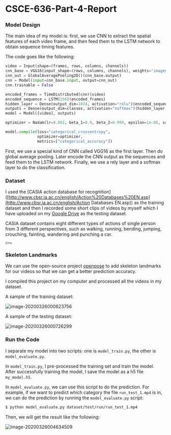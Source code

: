 # CSCE-636-Part-4-Report

### Model Design

The main idea of my model is: first, we use CNN to extract the  spatial features of each video frame, and then feed them to the LSTM network to obtain sequence timing features. 



The code goes like the following:

```python
video = Input(shape=(frames, rows, columns, channels))
cnn_base = VGG16(input_shape=(rows, columns, channels), weights="imagenet", include_top=False)
cnn_out = GlobalAveragePooling2D()(cnn_base.output)
cnn = Model(input=cnn_base.input, output=cnn_out)
cnn.trainable = False

encoded_frames = TimeDistributed(cnn)(video)
encoded_sequence = LSTM(256)(encoded_frames)
hidden_layer = Dense(output_dim=1024, activation="relu")(encoded_sequence)
outputs = Dense(output_dim=classes, activation="softmax")(hidden_layer)
model = Model([video], outputs)

optimizer = Nadam(lr=0.002, beta_1=0.9, beta_2=0.999, epsilon=1e-08, schedule_decay=0.004)

model.compile(loss="categorical_crossentropy",
              optimizer=optimizer,
              metrics=["categorical_accuracy"]) 
```

First, we use a special kind of CNN called VGG16 as the first layer. Then do global average pooling. Later encode the CNN output as the sequences and feed them to the LSTM network. Finally, we use a rely layer and a softmax layer to do the classification.



### Dataset

I used the [CASIA action database for recognition]([http://www.cbsr.ia.ac.cn/english/Action%20Databases%20EN.asp](http://www.cbsr.ia.ac.cn/english/Action Databases EN.asp)) as the training dataset and then I recorded some short clips of videos by myself which I have uploaded on my [Google Drive](https://drive.google.com/drive/folders/1uKkHqvemRo8D1EMF4H_iPHl0Hnjo3jYA?usp=sharing) as the testing dataset.



CASIA dataset contains eight different types of actions of single person from 3 different perspectives, such as walking, running, bending, jumping, crouching, fainting, wandering and punching a car.

<img src="/Users/minrengwu/Git/github/CSCE-636-SPRING2020/part4/pics/CASIA_action_database_single.jpg" alt="img" style="zoom:50%;" />



### Skeleton Landmarks

 We can use the open-source project [openpose](https://github.com/CMU-Perceptual-Computing-Lab/openpose) to add skeleton landmarks for our videos so that we can get a better prediction accuracy.

I compiled this project on my computer and processed all the videos in my dataset.



A sample of the training dataset:

![image-20200326000623756](/Users/minrengwu/Git/github/CSCE-636-SPRING2020/part4/pics/image-20200326000623756.png)



A sample of the testing dataset:

![image-20200326000726299](/Users/minrengwu/Git/github/CSCE-636-SPRING2020/part4/pics/image-20200326000726299.png)



### Run the Code

I separate my model into two scripts: one is `model_train.py`, the other is `model_evaluate.py`.

In `model_train.py`, I pre-processed the training set and train the model. After successfully training the model, I save the model as a h5 file `my_model.h5`.

In  `model_evaluate.py`, we can use this script to do the prediction. For example, if we want to predict which category the file `run_test_1.mp4` is in, we can do the prediction by running the  `model_evaluate.py` script:

```bash
$ python model_evaluate.py dataset/test/run/run_test_1.mp4
```



Then, we will get the result like the following:

![image-20200326004634509](/Users/minrengwu/Git/github/CSCE-636-SPRING2020/part4/pics/image-20200326004634509.png)